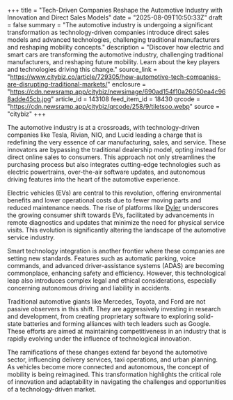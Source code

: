 +++
title = "Tech-Driven Companies Reshape the Automotive Industry with Innovation and Direct Sales Models"
date = "2025-08-09T10:50:33Z"
draft = false
summary = "The automotive industry is undergoing a significant transformation as technology-driven companies introduce direct sales models and advanced technologies, challenging traditional manufacturers and reshaping mobility concepts."
description = "Discover how electric and smart cars are transforming the automotive industry, challenging traditional manufacturers, and reshaping future mobility. Learn about the key players and technologies driving this change."
source_link = "https://www.citybiz.co/article/729305/how-automotive-tech-companies-are-disrupting-traditional-markets/"
enclosure = "https://cdn.newsramp.app/citybiz/newsimage/690ad154f10a26050ea4c968adde45cb.jpg"
article_id = 143108
feed_item_id = 18430
qrcode = "https://cdn.newsramp.app/citybiz/qrcode/258/9/tiletsoo.webp"
source = "citybiz"
+++

<p>The automotive industry is at a crossroads, with technology-driven companies like Tesla, Rivian, NIO, and Lucid leading a charge that is redefining the very essence of car manufacturing, sales, and service. These innovators are bypassing the traditional dealership model, opting instead for direct online sales to consumers. This approach not only streamlines the purchasing process but also integrates cutting-edge technologies such as electric powertrains, over-the-air software updates, and autonomous driving features into the heart of the automotive experience.</p><p>Electric vehicles (EVs) are central to this revolution, offering environmental benefits and lower operational costs due to fewer moving parts and reduced maintenance needs. The rise of platforms like <a href='https://dyler.com' rel='nofollow' target='_blank'>Dyler</a> underscores the growing consumer shift towards EVs, facilitated by advancements in remote diagnostics and updates that minimize the need for physical service visits. This evolution is significantly altering the landscape of the automotive service industry.</p><p>Smart technology integration is another frontier where these companies are setting new standards. Features such as automatic parking, voice commands, and advanced driver-assistance systems (ADAS) are becoming commonplace, enhancing safety and efficiency. However, this technological leap also introduces complex legal and ethical considerations, especially concerning autonomous driving and liability in accidents.</p><p>Traditional automotive giants like Mercedes, Toyota, and Ford are not passive observers in this shift. They are aggressively investing in research and development, from creating proprietary software to exploring solid-state batteries and forming alliances with tech leaders such as Google. These efforts are aimed at maintaining competitiveness in an industry that is rapidly evolving under the influence of technological innovation.</p><p>The ramifications of these changes extend far beyond the automotive sector, influencing delivery services, taxi operations, and urban planning. As vehicles become more connected and autonomous, the concept of mobility is being reimagined. This transformation highlights the critical role of innovation and adaptability in navigating the challenges and opportunities of a technology-driven market.</p>